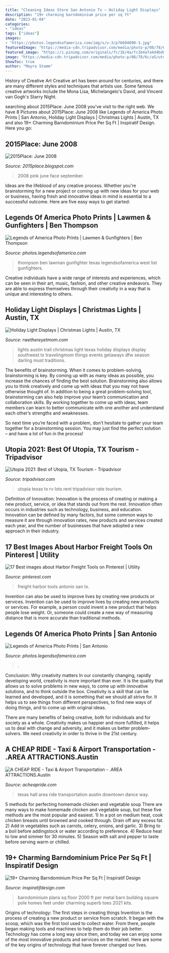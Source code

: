 ```yaml
---
title: "Cleaning Ideas Store San Antonio Tx ~ Holiday Light Displays"
description: "19+ charming barndominium price per sq ft"
date: "2023-01-04"
categories:
- "ideas"
tags: ["ideas"]
images:
- "https://photos.legendsofamerica.com/img/s/v-3/p76604090-3.jpg"
featuredImage: "https://media-cdn.tripadvisor.com/media/photo-p/08/78/6c/a5/utopia.jpg"
featured_image: "https://i.pinimg.com/originals/fc/1b/4a/fc1b4afa4d4bd84f00c2cbd0a9e66a04.png"
image: "https://media-cdn.tripadvisor.com/media/photo-p/08/78/6c/a5/utopia.jpg"
ShowToc: true
author: "Mayra Stamm"
---
```



History of Creative Art
Creative art has been around for centuries, and there are many different styles and techniques that artists use. Some famous creative artworks include the Mona Lisa, Michelangelo's David, and Vincent van Gogh's Starry Night.

	

		
searching about 2015Place: June 2008 you've visit to the right web. We have 8 Pictures about 2015Place: June 2008 like Legends of America Photo Prints | San Antonio, Holiday Light Displays | Christmas Lights | Austin, TX and also 19+ Charming Barndominium Price Per Sq Ft | Inspiratif Design. Here you go:
		
    
## 2015Place: June 2008

<img loading=lazy src="https://lh3.googleusercontent.com/proxy/DMIlYaW4hCu-RQ68VuWmJzrJ85L2r56bjUKV_EPaKkUVUA0e6H0_JXmafrqntJaFtuQVtFdTBZgVFDmu_Ye9P95Y3-jQqBrnniyKvWeaW0eU-F7Il6GuTOURNvtuikCYFAZNLkT3YjLrVm-UApU=s0-d" onerror="this.onerror=null;this.src='https://tse2.mm.bing.net/th?id=OIP.ZnyI5ItHTz7GbAFhUHH18wAAAA&amp;pid=15.1';" alt="2015Place: June 2008">

_Source: 2015place.blogspot.com_

>2008 pink june face september. 

	

Ideas are the lifeblood of any creative process. Whether you're brainstorming for a new project or coming up with new ideas for your web or business, having fresh and innovative ideas in mind is essential to a successful outcome. Here are five easy ways to get started: 

    
## Legends Of America Photo Prints | Lawmen &amp; Gunfighters | Ben Thompson

<img loading=lazy src="https://photos.legendsofamerica.com/img/s/v-3/p76604090-3.jpg" onerror="this.onerror=null;this.src='https://tse1.mm.bing.net/th?id=OIP.QItbb1js4gs9V261YwL01QHaKK&amp;pid=15.1';" alt="Legends of America Photo Prints | Lawmen &amp; Gunfighters | Ben Thompson">

_Source: photos.legendsofamerica.com_

>thompson ben lawman gunfighter texas legendsofamerica west list gunfighters. 

	

Creative individuals have a wide range of interests and experiences, which can be seen in their art, music, fashion, and other creative endeavors. They are able to express themselves through their creativity in a way that is unique and interesting to others.

    
## Holiday Light Displays | Christmas Lights | Austin, TX

<img loading=lazy src="https://rwethereyetmom.com/wp-content/uploads/2016/11/DSC_0990-1024x680.jpg" onerror="this.onerror=null;this.src='https://tse3.mm.bing.net/th?id=OIP.z993Wiu1TUuroyjFndfaUQHaE6&amp;pid=15.1';" alt="Holiday Light Displays | Christmas Lights | Austin, TX">

_Source: rwethereyetmom.com_

>lights austin trail christmas light texas holiday displays display southwest tx travelingmom things events getaways dfw season darling must traditions. 

	

The benefits of brainstorming.
When it comes to problem-solving, brainstorming is key. By coming up with as many ideas as possible, you increase the chances of finding the best solution. Brainstorming also allows you to think creatively and come up with ideas that you may not have otherwise thought of.
In addition to being a great problem-solving tool, brainstorming can also help improve your team’s communication and collaboration skills. By working together to come up with ideas, team members can learn to better communicate with one another and understand each other’s strengths and weaknesses.

So next time you’re faced with a problem, don’t hesitate to gather your team together for a brainstorming session. You may just find the perfect solution – and have a lot of fun in the process!

    
## Utopia 2021: Best Of Utopia, TX Tourism - Tripadvisor

<img loading=lazy src="https://media-cdn.tripadvisor.com/media/photo-p/08/78/6c/a5/utopia.jpg" onerror="this.onerror=null;this.src='https://tse1.mm.bing.net/th?id=OIP.IgIFxdE2x1dXaubHZBnTwAHaHa&amp;pid=15.1';" alt="Utopia 2021: Best of Utopia, TX Tourism - Tripadvisor">

_Source: tripadvisor.com_

>utopia texas tx rv lots rent tripadvisor rate tourism. 

	

Definition of Innovation:
Innovation is the process of creating or making a new product, service, or idea that stands out from the rest. Innovation often occurs in industries such as technology, business, and education. Innovation can be defined by many factors, but some common ways to measure it are through innovation rates, new products and services created each year, and the number of businesses that have adopted a new approach in their industry.

    
## 17 Best Images About Harbor Freight Tools On Pinterest | Utility

<img loading=lazy src="https://s-media-cache-ak0.pinimg.com/736x/c8/86/79/c88679cea5c5a1e4c87acd5cf83c24e9.jpg" onerror="this.onerror=null;this.src='https://tse2.mm.bing.net/th?id=OIP.CfAhN9J9U47KdLONOUwBwgHaG4&amp;pid=15.1';" alt="17 Best images about Harbor Freight Tools on Pinterest | Utility">

_Source: pinterest.com_

>freight harbor tools antonio san tx. 

	

Invention can also be used to improve lives by creating new products or services.
Invention can be used to improve lives by creating new products or services. For example, a person could invent a new product that helps people lose weight. Or, someone could create a new way of measuring distance that is more accurate than traditional methods.

    
## Legends Of America Photo Prints | San Antonio

<img loading=lazy src="https://photos.legendsofamerica.com/img/s/v-10/p903239485-4.jpg" onerror="this.onerror=null;this.src='https://tse1.mm.bing.net/th?id=OIP.fFSMVMYwjmDsKz4DoUA83wAAAA&amp;pid=15.1';" alt="Legends of America Photo Prints | San Antonio">

_Source: photos.legendsofamerica.com_

>. 

	

Conclusion: Why creativity matters
In our constantly changing, rapidly developing world, creativity is more important than ever. It is the quality that allows us to solve problems in new ways, to come up with innovative solutions, and to think outside the box.
Creativity is a skill that can be learned and developed, and it is something that we should all strive for. It helps us to see things from different perspectives, to find new ways of doing things, and to come up with original ideas.

There are many benefits of being creative, both for individuals and for society as a whole. Creativity makes us happier and more fulfilled, it helps us to deal with change and adversity, and it makes us better problem-solvers. We need creativity in order to thrive in the 21st century.

    
## A CHEAP RIDE - Taxi &amp; Airport Transportation - .AREA ATTRACTIONS.Austin

<img loading=lazy src="http://acheapride.com/yahoo_site_admin/assets/images/A_Cheap_Ride_-_Web_Site_Photos_-_Gruene_Hall.56192538_std.jpg" onerror="this.onerror=null;this.src='https://tse1.mm.bing.net/th?id=OIP.O9e4y7O7yOBJGq87EWinswAAAA&amp;pid=15.1';" alt="A CHEAP RIDE - Taxi &amp; Airport Transportation - .AREA ATTRACTIONS.Austin">

_Source: acheapride.com_

>texas hall area ride transportation austin downtown dance way. 

	

5 methods for perfecting homemade chicken and vegetable soup
There are many ways to make homemade chicken and vegetable soup, but these five methods are the most popular and easiest. 1) In a pot on medium heat, cook chicken breasts until browned and cooked through. Drain off any excess fat. 2) Add in vegetables such as carrots, celery, onions, and garlic. 3) Bring to a boil before addingstock or water according to preference. 4) Reduce heat to low and simmer for 30 minutes. 5) Season with salt and pepper to taste before serving warm or chilled.

    
## 19+ Charming Barndominium Price Per Sq Ft | Inspiratif Design

<img loading=lazy src="https://i.pinimg.com/originals/fc/1b/4a/fc1b4afa4d4bd84f00c2cbd0a9e66a04.png" onerror="this.onerror=null;this.src='https://tse4.mm.bing.net/th?id=OIP.jFaXE5dDThvEwJ36GzvlrAHaLH&amp;pid=15.1';" alt="19+ Charming Barndominium Price Per Sq Ft | Inspiratif Design">

_Source: inspiratifdesign.com_

>barndominium plans sq floor 2000 ft per metal barn building square pole homes feet under charming superb toes 2021 kits. 

	

Origins of technology: The first steps in creating things
Invention is the process of creating a new product or service from scratch. It began with the scoop, which was the first tool used to collect water. From there, people began making tools and machines to help them do their job better. Technology has come a long way since then, and today we can enjoy some of the most innovative products and services on the market. Here are some of the key origins of technology that have forever changed our lives.

